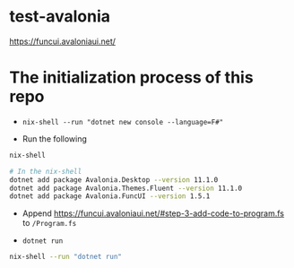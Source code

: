 # test-avalonia

https://funcui.avaloniaui.net/

# The initialization process of this repo

- `nix-shell --run "dotnet new console --language=F#"`

- Run the following
```sh
nix-shell

# In the nix-shell
dotnet add package Avalonia.Desktop --version 11.1.0
dotnet add package Avalonia.Themes.Fluent --version 11.1.0
dotnet add package Avalonia.FuncUI --version 1.5.1
```

- Append https://funcui.avaloniaui.net/#step-3-add-code-to-program.fs to `/Program.fs`

- `dotnet run`
```sh
nix-shell --run "dotnet run"
```
